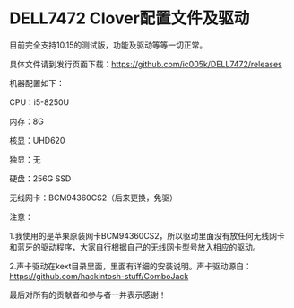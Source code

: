 # DELL7472 Clover配置文件及驱动

目前完全支持10.15的测试版，功能及驱动等等一切正常。

具体文件请到发行页面下载：https://github.com/ic005k/DELL7472/releases



机器配置如下：

CPU：i5-8250U

内存：8G

核显：UHD620

独显：无

硬盘：256G SSD

无线网卡：BCM94360CS2（后来更换，免驱）



注意：

1.我使用的是苹果原装网卡BCM94360CS2，所以驱动里面没有放任何无线网卡和蓝牙的驱动程序，大家自行根据自己的无线网卡型号放入相应的驱动。

2.声卡驱动在kext目录里面，里面有详细的安装说明。声卡驱动源自：https://github.com/hackintosh-stuff/ComboJack


最后对所有的贡献者和参与者一并表示感谢！
